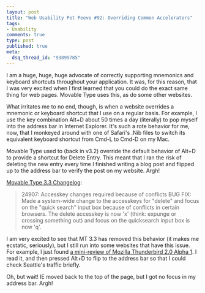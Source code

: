 ```yaml
--- 
layout: post
title: "Web Usability Pet Peeve #92: Overriding Common Accelerators"
tags: 
- Usability
comments: true
type: post
published: true
meta: 
  dsq_thread_id: "93899785"
---
```

I am a huge, huge, huge advocate of correctly supporting mnemonics and keyboard shortcuts throughout your application. It was, for this reason, that I was very excited when I first learned that you could do the exact same thing for web pages. Movable Type uses this, as do some other websites.

  What irritates me to no end, though, is when a website overrides a mnemonic or keyboard shortcut that I use on a regular basis. For example, I use the key combination Alt+D about 50 times a day (literally) to pop myself into the address bar in Internet Explorer. It's such a rote behavior for me, now, that I monkeyed around with one of Safari's .Nib files to switch its equivalent keyboard shortcut from Cmd-L to Cmd-D on my Mac.

  Movable Type used to (back in v3.2) override the default behavior of Alt+D to provide a shortcut for Delete Entry. This meant that I ran the risk of deleting the new entry every time I finished writing a blog post and flipped up to the address bar to verify the post on my website. Argh!

  <a href="http://www.sixapart.com/movabletype/docs/3.3/h_changelog/3_3.html">Movable Type 3.3 Changelog</a>:
  <blockquote>24907: Accesskey changes required because of conflicts
  BUG FIX: Made a system-wide change to the accesskeys for "delete" and focus on the "quick search" input box because of conflicts in certain browsers. The delete accesskey is now 'x' (think: expunge or crossing something out) and focus on the quicksearch input box is now 'q'.</blockquote>

  I am very excited to see that MT 3.3 has removed this behavior (it makes me ecstatic, seriously), but I still run into some websites that have this issue. For example, I just found <a href="http://tech.cybernetnews.com/2006/07/28/mozilla-thunderbird-20-alpha-1-released/">a mini-review of Mozilla Thunderbird 2.0 Alpha 1</a>. I read it, and then pressed Alt+D to flip to the address bar so that I could check Seattle's traffic briefly.

  Oh, but wait! IE moved back to the top of the page, but I got no focus in my address bar. Argh!
